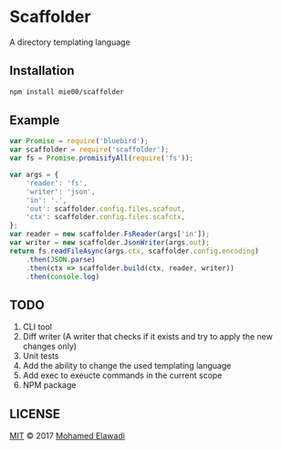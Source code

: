 # Scaffolder

A directory templating language

## Installation

```bash
npm install mie00/scaffolder
```

## Example

```js
var Promise = require('bluebird');
var scaffolder = require('scaffolder');
var fs = Promise.promisifyAll(require('fs'));

var args = {
    'reader': 'fs',
    'writer': 'json',
    'in': '.',
    'out': scaffolder.config.files.scafout,
    'ctx': scaffolder.config.files.scafctx,
};
var reader = new scaffolder.FsReader(args['in']);
var writer = new scaffolder.JsonWriter(args.out);
return fs.readFileAsync(args.ctx, scaffolder.config.encoding)
    .then(JSON.parse)
    .then(ctx => scaffolder.build(ctx, reader, writer))
    .then(console.log)
```

## TODO

1. CLI tool
2. Diff writer (A writer that checks if it exists and try to apply the new changes only)
3. Unit tests
4. Add the ability to change the used templating language
6. Add exec to exeucte commands in the current scope
7. NPM package

## LICENSE

[MIT](./LICENSE) © 2017 [Mohamed Elawadi](http://www.github.com/mie00)

